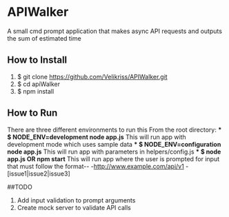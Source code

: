 # APIWalker
A small cmd prompt application that makes async API requests and outputs the sum of estimated time
## How to Install
1. $ git clone https://github.com/Velikriss/APIWalker.git
2. $ cd apiWalker
3. $ npm install


## How to Run
There are three different environments to run this
From the root directory:
  __* $ NODE_ENV=development node app.js__
  This will run app with development mode which uses sample data
  __* $ NODE_ENV=configuration node app.js__
  This will run app with parameters in helpers/config.js
  __* $ node app.js OR npm start__
  This will run app where the user is prompted for input that must follow the format--
  -http://www.example.com/api/v1
  -[issue1|issue2|issue3]

##TODO
1. Add input validation to prompt arguments
2. Create mock server to validate API calls
